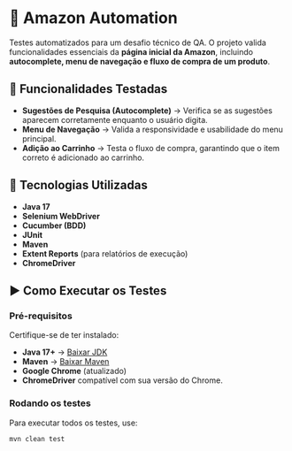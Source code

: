 # 🛒 Amazon Automation

Testes automatizados para um desafio técnico de QA. O projeto valida funcionalidades essenciais da **página inicial da Amazon**, incluindo **autocomplete, menu de navegação e fluxo de compra de um produto**.

## 📌 Funcionalidades Testadas

- **Sugestões de Pesquisa (Autocomplete)** → Verifica se as sugestões aparecem corretamente enquanto o usuário digita.
- **Menu de Navegação** → Valida a responsividade e usabilidade do menu principal.
- **Adição ao Carrinho** → Testa o fluxo de compra, garantindo que o item correto é adicionado ao carrinho.

## 🚀 Tecnologias Utilizadas

- **Java 17**
- **Selenium WebDriver**
- **Cucumber (BDD)**
- **JUnit**
- **Maven**
- **Extent Reports** (para relatórios de execução)
- **ChromeDriver**

## ▶️ Como Executar os Testes

### **Pré-requisitos**
Certifique-se de ter instalado:
- **Java 17+** → [Baixar JDK](https://adoptium.net/)
- **Maven** → [Baixar Maven](https://maven.apache.org/download.cgi)
- **Google Chrome** (atualizado)
- **ChromeDriver** compatível com sua versão do Chrome.

### **Rodando os testes**
Para executar todos os testes, use:

```sh
mvn clean test

